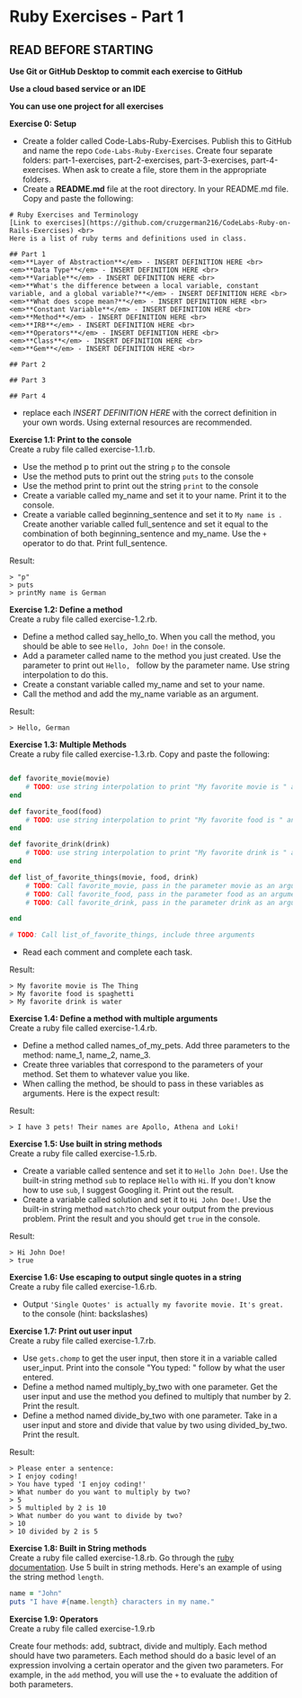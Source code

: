 # Ruby Exercises - Part 1

## READ BEFORE STARTING

**Use Git or GitHub Desktop to commit each exercise to GitHub** <br>

**Use a cloud based service or an IDE**<br>

**You can use one project for all exercises**<br>

**Exercise 0: Setup** 
- Create a folder called Code-Labs-Ruby-Exercises. Publish this to GitHub and name the repo `Code-Labs-Ruby-Exercises`. Create four separate folders: part-1-exercises, part-2-exercises, part-3-exercises, part-4-exercises. When ask to create a file, store them in the appropriate folders. 
- Create a **README.md** file at the root directory. In your README.md file. Copy and paste the following: 

``` 
# Ruby Exercises and Terminology 
[Link to exercises](https://github.com/cruzgerman216/CodeLabs-Ruby-on-Rails-Exercises) <br>
Here is a list of ruby terms and definitions used in class.

## Part 1 
<em>**Layer of Abstraction**</em> - INSERT DEFINITION HERE <br>
<em>**Data Type**</em> - INSERT DEFINITION HERE <br>
<em>**Variable**</em> - INSERT DEFINITION HERE <br>
<em>**What's the difference between a local variable, constant variable, and a global variable?**</em> - INSERT DEFINITION HERE <br>
<em>**What does scope mean?**</em> - INSERT DEFINITION HERE <br>
<em>**Constant Variable**</em> - INSERT DEFINITION HERE <br>
<em>**Method**</em> - INSERT DEFINITION HERE <br>
<em>**IRB**</em> - INSERT DEFINITION HERE <br>
<em>**Operators**</em> - INSERT DEFINITION HERE <br>
<em>**Class**</em> - INSERT DEFINITION HERE <br>
<em>**Gem**</em> - INSERT DEFINITION HERE <br>

## Part 2

## Part 3

## Part 4
```

- replace each <em>INSERT DEFINITION HERE</em> with the correct definition in your own words. Using external resources are recommended.<br>

**Exercise 1.1: Print to the console** <br>
Create a ruby file called exercise-1.1.rb. 
- Use the method p to print out the string `p` to the console
- Use the method puts to print out the string `puts` to the console
- Use the method print to print out the string `print` to the console
- Create a variable called my_name and set it to your name. Print it to the console.
- Create a variable called beginning_sentence and set it to `My name is `. Create another variable called full_sentence and set it equal to the combination of both beginning_sentence and my_name. Use the `+` operator to do that. Print full_sentence. 

Result: 

``` 
> "p"
> puts
> printMy name is German
```
**Exercise 1.2: Define a method** <br>
Create a ruby file called exercise-1.2.rb. 
- Define a method called say_hello_to. When you call the method, you should be able to see `Hello, John Doe!` in the console.
- Add a parameter called name to the method you just created. Use the parameter to print out `Hello, ` follow by the parameter name. Use string interpolation to do this.
- Create a constant variable called my_name and set to your name.
- Call the method and add the my_name variable as an argument.

Result: 
```
> Hello, German
```

**Exercise 1.3: Multiple Methods** <br>
Create a ruby file called exercise-1.3.rb. Copy and paste the following:

```ruby

def favorite_movie(movie)
    # TODO: use string interpolation to print "My favorite movie is " and include the movie parameter.
end

def favorite_food(food)
    # TODO: use string interpolation to print "My favorite food is " and include the food parameter.
end

def favorite_drink(drink)
    # TODO: use string interpolation to print "My favorite drink is " and include the drink parameter.
end 

def list_of_favorite_things(movie, food, drink)
    # TODO: Call favorite_movie, pass in the parameter movie as an argument
    # TODO: Call favorite_food, pass in the parameter food as an argument 
    # TODO: Call favorite_drink, pass in the parameter drink as an argument 

end

# TODO: Call list_of_favorite_things, include three arguments
```

- Read each comment and complete each task.

Result: 
```
> My favorite movie is The Thing
> My favorite food is spaghetti
> My favorite drink is water
```

**Exercise 1.4: Define a method with multiple arguments** <br>
Create a ruby file called exercise-1.4.rb. 

- Define a method called names_of_my_pets. Add three parameters to the method: name_1, name_2, name_3.
- Create three variables that correspond to the parameters of your method. Set them to whatever value you like.
- When calling the method, be should to pass in these variables as arguments. Here is the expect result:

Result: 
```
> I have 3 pets! Their names are Apollo, Athena and Loki!
```

**Exercise 1.5: Use built in string methods** <br>
Create a ruby file called exercise-1.5.rb. 

- Create a variable called sentence and set it to `Hello John Doe!`. Use the built-in string method `sub` to replace `Hello` with `Hi`. If you don't know how to use `sub`, I suggest Googling it. Print out the result. 
- Create a variable called solution and set it to `Hi John Doe!`. Use the built-in string method `match?`to check your output from the previous problem. Print the result and you should get `true` in the console.

Result:
``` 
> Hi John Doe!
> true
```

**Exercise 1.6: Use escaping to output single quotes in a string** <br>
Create a ruby file called exercise-1.6.rb. 

- Output `'Single Quotes' is actually my favorite movie. It's great.` to the console (hint: backslashes)

**Exercise 1.7: Print out user input** <br>
Create a ruby file called exercise-1.7.rb. 

- Use `gets.chomp` to get the user input, then store it in a variable called user_input. Print into the console "You typed: " follow by what the user entered.
- Define a method named multiply_by_two with one parameter. Get the user input and use the method you defined to multiply that number by 2. Print the result.
- Define a method named divide_by_two with one parameter. Take in a user input and store and divide that value by two using divided_by_two. Print the result.

Result:
```
> Please enter a sentence: 
> I enjoy coding!
> You have typed 'I enjoy coding!'
> What number do you want to multiply by two?
> 5
> 5 multipled by 2 is 10
> What number do you want to divide by two?
> 10
> 10 divided by 2 is 5
```

**Exercise 1.8: Built in String methods** <br>
Create a ruby file called exercise-1.8.rb. 
Go through the [ruby documentation](https://ruby-doc.org/core-3.1.0/String.html#method-i-next). Use 5 built in string methods. Here's an example of using the string method `length`.

```ruby
name = "John"
puts "I have #{name.length} characters in my name."
```

**Exercise 1.9: Operators**<br>
Create a ruby file called exercise-1.9.rb

Create four methods: add, subtract, divide and multiply. Each method should have two parameters. Each method should do a basic level of an expression involving a certain operator and the given two parameters. For example, in the `add` method, you will use the `+` to evaluate the addition of both parameters. 